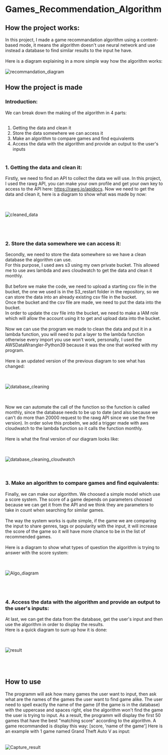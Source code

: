 # Games_Recommendation_Algorithm

## How the project works:
In this project, I made a game recommandation algorithm using a content-based mode, it means the algorithm doesn't use neural network and use instead a database to find similar results to the input he have. <br><br>
Here is a diagram explaining in a more simple way how the algorithm works: <br><br>
![recommandation_diagram](https://user-images.githubusercontent.com/127619531/226174855-2faee863-542f-4266-a91d-15245510d41f.png)



## How the project is made
### Introduction:

We can break down the making of the algorithm in 4 parts:<br><br>
1. Getting the data and clean it
2. Store the data somewhere we can access it
3. Make an algorithm to compare games and find equivalents
4. Access the data with the algorithm and provide an output to the user's inputs
<br><br>

### 1. Getting the data and clean it:
Firstly, we need to find an API to collect the data we will use. In this project, I used the rawg API, you can make your own profile and get your own key to access to the API here: https://rawg.io/apidocs. Now we need to get the data and clean it, here is a diagram to show what was made by now:

<br><br>
![cleaned_data](https://user-images.githubusercontent.com/127619531/226175705-940ddfc9-46a0-4997-ba75-908a3cb9bbcc.png)
<br><br><br><br>

### 2. Store the data somewhere we can access it:
Secondly, we need to store the data somewhere so we have a clean database the algorithm can use.<br>
For this purpose, I used aws s3 using my own private bucket. 
This allowed me to use aws lambda and aws cloudwatch to get the data and clean it monthly.<br><br>
But before we make the code, we need to upload a starting csv file in the bucket, the one we used is in the S3_restart folder in the repository, so we can store the data into an already existing csv file in the bucket. <br>
Once the bucket and the csv file are made, we need to put the data into the bucket. <br>
In order to update the csv file into the bucket, we need to make a IAM role which will allow the account using it to get and upload data into the bucket.<br><br>
Now we can use the program we made to clean the data and put it in a lambda function, you will need to put a layer to the lambda function otherwise every import you use won't work, personally, I used the AWSDataWrangler-Python39 because it was the one that worked with my program.
<br><br>
Here is an updated version of the previous diagram to see what has changed:

<br><br>
![database_cleaning](https://user-images.githubusercontent.com/127619531/226175713-eaf2d5e2-781f-47ac-be73-cd55b809e937.png)
<br><br><br>

Now we can automate the call of the function so the function is called monthly, since the database needs to be up to date (and also because we can't do more than 20000 request to the rawg API since we use the free version). In order solve this probelm, we add a trigger made with aws cloudwatch to the lambda function so it calls the function monthly.<br><br>
Here is what the final version of our diagram looks like:

<br><br>
![database_cleaning_cloudwatch](https://user-images.githubusercontent.com/127619531/226174946-aaec8f5d-a368-4be3-8257-fb859b27b9c3.png)
<br><br><br>

### 3. Make an algorithm to compare games and find equivalents:
Finally, we can make our algorithm. We choosed a simple model which use a score system.
The score of a game depends on parameters choosed because we can get it from the API and we think they are parameters to take in count when searching for similar games. <br><br>
The way the system works is quite simple, if the game we are comparing the input to share genres, tags or popularity with the input, it will increase the score of the game so it will have more chance to be in the list of recommended games.<br><br>
Here is a diagram to show what types of question the algorithm is trying to answer with the score system:

<br><br>
![Algo_diagram](https://user-images.githubusercontent.com/127619531/226177673-614f83a3-2fe0-4788-83ba-c96fb477628b.png)
<br><br><br><br>



### 4. Access the data with the algorithm and provide an output to the user's inputs:
At last, we can get the data from the database, get the user's input and then use the algorithm in order to display the results.<br>
Here is a quick diagram to sum up how it is done:

<br><br>
![result](https://user-images.githubusercontent.com/127619531/226176732-2c70d68f-1fd9-467a-b757-ba267b7ef228.png)
<br><br><br><br>

## How to use

The programm will ask how many games the user want to input, then ask what are the names of the games the user want to find game alike.
The user need to spell exactly the name of the game (if the game is in the database) with the uppercase and spaces right, else the algorithm won't find the game the user is trying to input.
As a result, the programm will display the first 50 games that have the best "matching score" according to the algorithm.
A game recommanded is display this way: [score, 'name of the game']
Here is an example with 1 game named Grand Theft Auto V as input:
<br><br><br>
![Capture_result](https://user-images.githubusercontent.com/127619531/224831232-05647360-d843-4939-a72e-d34dba8639a2.PNG)
<br><br><br>




